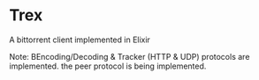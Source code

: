 # Trex

A bittorrent client implemented in Elixir

Note: BEncoding/Decoding & Tracker (HTTP & UDP) protocols are implemented. the peer protocol is being implemented.

